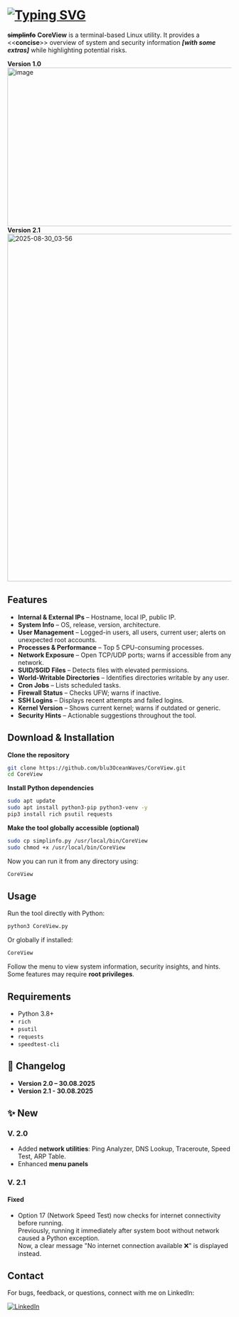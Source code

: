 # [![Typing SVG](https://readme-typing-svg.demolab.com?font=bungee&duration=4000&pause=100&color=F75542&width=435&lines=CoreView;System+%26+Security+Information+Tool)](https://git.io/typing-svg)
**~~simplinfo~~** **CoreView** is a terminal-based Linux utility. It provides a <<**concise**>> overview of system and security information ___[with some extras]___ while highlighting potential risks.

**Version 1.0**
<img width="1907" height="357" alt="image" src="https://github.com/user-attachments/assets/879339d2-5bb3-4821-b888-6e2999b900ba" />
**Version 2.1**
<img width="1920" height="782" alt="2025-08-30_03-56" src="https://github.com/user-attachments/assets/eb62c877-49f6-4c52-9967-6d09cbcf1cc7" />

## Features

- **Internal & External IPs** – Hostname, local IP, public IP.  
- **System Info** – OS, release, version, architecture.  
- **User Management** – Logged-in users, all users, current user; alerts on unexpected root accounts.  
- **Processes & Performance** – Top 5 CPU-consuming processes.  
- **Network Exposure** – Open TCP/UDP ports; warns if accessible from any network.  
- **SUID/SGID Files** – Detects files with elevated permissions.  
- **World-Writable Directories** – Identifies directories writable by any user.  
- **Cron Jobs** – Lists scheduled tasks.  
- **Firewall Status** – Checks UFW; warns if inactive.  
- **SSH Logins** – Displays recent attempts and failed logins.  
- **Kernel Version** – Shows current kernel; warns if outdated or generic.  
- **Security Hints** – Actionable suggestions throughout the tool.

## Download & Installation

**Clone the repository**  
```bash
git clone https://github.com/blu3OceanWaves/CoreView.git
cd CoreView
```
**Install Python dependencies**  
```bash
sudo apt update  
sudo apt install python3-pip python3-venv -y  
pip3 install rich psutil requests
```
**Make the tool globally accessible (optional)**  
```bash
sudo cp simplinfo.py /usr/local/bin/CoreView  
sudo chmod +x /usr/local/bin/CoreView
```
Now you can run it from any directory using:  
```bash
CoreView
```
## Usage

Run the tool directly with Python:  
```bash
python3 CoreView.py
```
Or globally if installed:  
```bash
CoreView
```
Follow the menu to view system information, security insights, and hints. Some features may require **root privileges**.

## Requirements

- Python 3.8+  
- `rich`  
- `psutil`  
- `requests`
- `speedtest-cli`

## 📌 Changelog
- **Version 2.0 – 30.08.2025**
- **Version 2.1 - 30.08.2025**

## ✨ New 
### V. 2.0
- Added **network utilities**: Ping Analyzer, DNS Lookup, Traceroute, Speed Test, ARP Table.  
- Enhanced **menu panels**  
### V. 2.1
#### Fixed
- Option 17 (Network Speed Test) now checks for internet connectivity before running.  
  Previously, running it immediately after system boot without network caused a Python exception.  
  Now, a clear message "No internet connection available ❌" is displayed instead.

## Contact

For bugs, feedback, or questions, connect with me on LinkedIn:  

[![LinkedIn](https://img.shields.io/badge/LinkedIn-Yassin-blue?style=for-the-badge&logo=linkedin&logoColor=white)](https://www.linkedin.com/in/yassin-el-wardioui-34016b332/)

